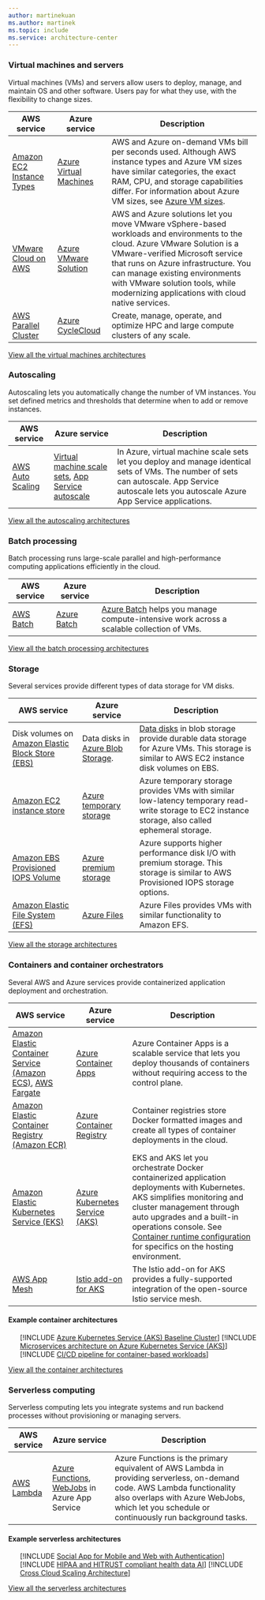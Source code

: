 ```yaml
---
author: martinekuan
ms.author: martinek
ms.topic: include
ms.service: architecture-center
---
```


### Virtual machines and servers

Virtual machines (VMs) and servers allow users to deploy, manage, and maintain OS and other software. Users pay for what they use, with the flexibility to change sizes.

| AWS service | Azure service | Description |
| ----------- | ------------- | ----------- |
| [Amazon EC2 Instance Types](https://aws.amazon.com/ec2/instance-types) | [Azure Virtual Machines](https://azure.microsoft.com/services/virtual-machines) | AWS and Azure on-demand VMs bill per seconds used. Although AWS instance types and Azure VM sizes have similar categories, the exact RAM, CPU, and storage capabilities differ. For information about Azure VM sizes, see [Azure VM sizes](/azure/virtual-machines/sizes).|
| [VMware Cloud on AWS](https://aws.amazon.com/vmware) | [Azure VMware Solution](https://azure.microsoft.com/services/azure-vmware) | AWS and Azure solutions let you move VMware vSphere-based workloads and environments to the cloud. Azure VMware Solution is a VMware-verified Microsoft service that runs on Azure infrastructure. You can manage existing environments with VMware solution tools, while modernizing applications with cloud native services. |
| [AWS Parallel Cluster](https://aws.amazon.com/hpc/parallelcluster) | [Azure CycleCloud](https://azure.microsoft.com/features/azure-cyclecloud) | Create, manage, operate, and optimize HPC and large compute clusters of any scale. |

[View all the virtual machines architectures](/azure/architecture/browse/?expanded=azure&products=azure-virtual-machines)

### Autoscaling

Autoscaling lets you automatically change the number of VM instances. You set defined metrics and thresholds that determine when to add or remove instances.

| AWS service | Azure service | Description |
| ----------- | ------------- | ----------- |
| [AWS Auto Scaling](https://aws.amazon.com/autoscaling) | [Virtual machine scale sets](/azure/virtual-machine-scale-sets/overview), [App Service autoscale](/azure/app-service/web-sites-scale)| In Azure, virtual machine scale sets let you deploy and manage identical sets of VMs. The number of sets can autoscale. App Service autoscale lets you autoscale Azure App Service applications.|

[View all the autoscaling architectures](/azure/architecture/browse/?expanded=azure&products=azure-vm-scalesets)

### Batch processing

Batch processing runs large-scale parallel and high-performance computing applications efficiently in the cloud.

| AWS service | Azure service | Description |
| ----------- | ------------- | ----------- |
| [AWS Batch](https://aws.amazon.com/batch) | [Azure Batch](https://azure.microsoft.com/services/batch) | [Azure Batch](/azure/batch/batch-technical-overview) helps you manage compute-intensive work across a scalable collection of VMs.|

[View all the batch processing architectures](/azure/architecture/browse/?expanded=azure&products=azure-batch)

### Storage

Several services provide different types of data storage for VM disks.

| AWS service | Azure service | Description |
| ----------- | ------------- | ----------- |
|Disk volumes on [Amazon Elastic Block Store (EBS)](https://aws.amazon.com/ebs)| Data disks in [Azure Blob Storage](https://azure.microsoft.com/services/storage/blobs).|[Data disks](/azure/virtual-machines/linux/managed-disks-overview) in blob storage provide durable data storage for Azure VMs. This storage is similar to AWS EC2 instance disk volumes on EBS.|
|[Amazon EC2 instance store](https://docs.aws.amazon.com/AWSEC2/latest/UserGuide/InstanceStorage.html)|[Azure temporary storage](/archive/blogs/mast/understanding-the-temporary-drive-on-windows-azure-virtual-machines)|Azure temporary storage provides VMs with similar low-latency temporary read-write storage to EC2 instance storage, also called ephemeral storage.|
|[Amazon EBS Provisioned IOPS Volume](https://aws.amazon.com/ebs/provisioned-iops)|[Azure premium storage](/azure/virtual-machines/premium-storage-performance)|Azure supports higher performance disk I/O with premium storage. This storage is similar to AWS Provisioned IOPS storage options.|
|[Amazon Elastic File System (EFS)](https://aws.amazon.com/efs)|[Azure Files](/azure/storage/files/storage-files-introduction)|Azure Files provides VMs with similar functionality to Amazon EFS.|

[View all the storage architectures](/azure/architecture/browse/?expanded=azure&azure_categories=storage)

### Containers and container orchestrators

Several AWS and Azure services provide containerized application deployment and orchestration.

| AWS service | Azure service | Description |
| ----------- | ------------- | ----------- |
| [Amazon Elastic Container Service (Amazon ECS)](https://aws.amazon.com/ecs), [AWS Fargate](https://aws.amazon.com/fargate) | [Azure Container Apps](https://azure.microsoft.com/products/container-apps/) | Azure Container Apps is a scalable service that lets you deploy thousands of containers without requiring access to the control plane. |
| [Amazon Elastic Container Registry (Amazon ECR)](https://aws.amazon.com/ecr) | [Azure Container Registry](https://azure.microsoft.com/services/container-registry) | Container registries store Docker formatted images and create all types of container deployments in the cloud. |
| [Amazon Elastic Kubernetes Service (EKS)](https://aws.amazon.com/eks) | [Azure Kubernetes Service (AKS)](https://azure.microsoft.com/services/kubernetes-service) | EKS and AKS let you orchestrate Docker containerized application deployments with Kubernetes. AKS simplifies monitoring and cluster management through auto upgrades and a built-in operations console. See [Container runtime configuration](/azure/aks/cluster-configuration#container-runtime-configuration) for specifics on the hosting environment.|
| [AWS App Mesh](https://aws.amazon.com/app-mesh) | [Istio add-on for AKS](/azure/aks/istio-about)| The Istio add-on for AKS provides a fully-supported integration of the open-source Istio service mesh. |

#### Example container architectures

<ul class="grid">

[!INCLUDE [Azure Kubernetes Service (AKS) Baseline Cluster](../../includes/cards/aks-baseline.md)]
[!INCLUDE [Microservices architecture on Azure Kubernetes Service (AKS)](../../includes/cards/aks.md)]
[!INCLUDE [CI/CD pipeline for container-based workloads](../../includes/cards/devops-with-aks.md)]

</ul>

[View all the container architectures](/azure/architecture/browse/?azure_categories=containers)

### Serverless computing

Serverless computing lets you integrate systems and run backend processes without provisioning or managing servers.

| AWS service | Azure service | Description |
| ----------- | ------------- | ----------- |
| [AWS Lambda](https://aws.amazon.com/lambda) | [Azure Functions](https://azure.microsoft.com/services/functions), [WebJobs](/azure/app-service/web-sites-create-web-jobs) in Azure App Service| Azure Functions is the primary equivalent of AWS Lambda in providing serverless, on-demand code. AWS Lambda functionality also overlaps with Azure WebJobs, which let you schedule or continuously run background tasks.|

#### Example serverless architectures

<ul class="grid">

[!INCLUDE [Social App for Mobile and Web with Authentication](../../includes/cards/social-mobile-and-web-app-with-authentication.md)]
[!INCLUDE [HIPAA and HITRUST compliant health data AI](../../includes/cards/security-compliance-blueprint-hipaa-hitrust-health-data-ai.md)]
[!INCLUDE [Cross Cloud Scaling Architecture](../../includes/cards/cross-cloud-scaling.md)]

</ul>

[View all the serverless architectures](/azure/architecture/browse/?expanded=azure&products=azure-functions)
